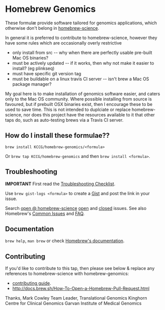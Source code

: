 # Homebrew Genomics

These formulæ provide software tailored for genomics applications, which otherwise don't belong in [homebrew-science](http://brew.sh/homebrew-science/).

In general it is preferred to contribute to homebrew-science, however they have some rules which are
occasionally overly restrictive
* only install from src -- why when there are perfectly usable pre-built Mac OS binaries?
* must be actively updated -- if it works, then why not make it easier to install? (eg plinkseq)
* must have specific git version tag
* must be buildable on a linux travis CI server -- isn't brew a Mac OS package manager?

My goal here is to make installation of genomics software easier, and caters only to the Mac OS community.
Where possible installing from source is favoured, but if prebuilt OSX binaries exist, then I encourage
these to be used to save time.
This is not intended to duplciate or replace homebrew-science, nor does this project
have the resources available to it that other taps do, such as auto-testing brews via a Travis CI server.

## How do I install these formulae??
`brew install KCCG/homebrew-genomics/<formula>`

Or `brew tap KCCG/homebrew-genomics` and then `brew install <formula>`.

## Troubleshooting
**IMPORTANT** First read the [Troubleshooting Checklist](http://docs.brew.sh/Troubleshooting.html).

Use `brew gist-logs <formula>` to create a [Gist](https://gist.github.com/) and post the link in your issue.

Search [open @ homebrew-science](https://github.com/Homebrew/homebrew-science/issues?state=open) [open](https://github.com/KCCG/homebrew-genomics/issues?state=open) and [closed](https://github.com/KCCG/homebrew-genomics/issues?state=closed) issues. See also Homebrew's  [Common Issues](http://docs.brew.sh/Common-Issues.html) and [FAQ](http://docs.brew.sh/FAQ.html).

## Documentation
`brew help`, `man brew` or check [Homebrew's documentation](https://github.com/Homebrew/brew/blob/master/docs/README.md).

## Contributing
If you'd like to contribute to this tap, then please see below & replace any references to homebrew-science with homebrew-genomics:
* [contributing guide](https://github.com/Homebrew/homebrew-science/blob/master/.github/CONTRIBUTING.md).
* http://docs.brew.sh/How-To-Open-a-Homebrew-Pull-Request.html

Thanks,
Mark Cowley
Team Leader, Translational Genomics
Kinghorn Centre for Clinical Genomics
Garvan Institute of Medical Genomics
